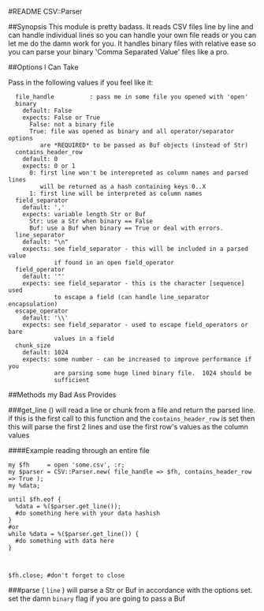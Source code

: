 #README CSV::Parser
 

##Synopsis
This module is pretty badass.  It reads CSV files line by line and can handle individual lines so you can handle your own file reads or you can let me do the damn work for you.  It handles binary files with relative ease so you can parse your binary 'Comma Separated Value' files like a pro.

##Options I Can Take

Pass in the following values if you feel like it:
```
  file_handle          : pass me in some file you opened with 'open'
  binary              
    default: False
    expects: False or True  
      False: not a binary file
      True: file was opened as binary and all operator/separator options
         are *REQUIRED* to be passed as Buf objects (instead of Str)
  contains_header_row
    default: 0
    expects: 0 or 1
      0: first line won't be interepreted as column names and parsed lines
         will be returned as a hash containing keys 0..X
      1: first line will be interpreted as column names
  field_separator      
    default: ','
    expects: variable length Str or Buf
      Str: use a Str when binary == False
      Buf: use a Buf when binary == True or deal with errors.
  line_separator
    default: "\n"
    expects: see field_separator - this will be included in a parsed value 
             if found in an open field_operator
  field_operator
    default: '"'
    expects: see field_separator - this is the character [sequence] used
             to escape a field (can handle line_separator encapsulation)
  escape_operator
    default: '\\'
    expects: see field_separator - used to escape field_operators or bare
             values in a field
  chunk_size
    default: 1024
    expects: some number - can be increased to improve performance if you 
             are parsing some huge lined binary file.  1024 should be 
             sufficient 
```

##Methods my Bad Ass Provides

###get\_line ()
will read a line or chunk from a file and return the parsed line.  if this is the first call to this function and the ```contains_header_row``` is set then this will parse the first 2 lines and use the first row's values as the column values

####Example reading through an entire file
```perl6
my $fh     = open 'some.csv', :r;
my $parser = CSV::Parser.new( file_handle => $fh, contains_header_row => True );
my %data;

until $fh.eof {
  %data = %($parser.get_line());
  #do something here with your data hashish
}
#or
while %data = %($parser.get_line()) {
  #do something with data here 
}



$fh.close; #don't forget to close
```

###parse ( ```line``` )
will parse a Str or Buf in accordance with the options set.  set the damn ```binary``` flag if you are going to pass a Buf


